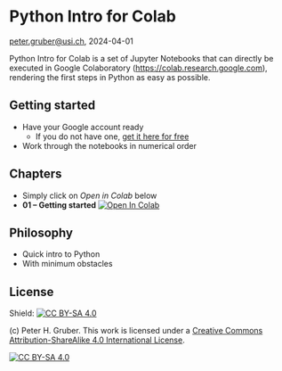 # Python Intro for Colab
peter.gruber@usi.ch, 2024-04-01

Python Intro for Colab is a set of Jupyter Notebooks that can directly be executed in Google Colaboratory (https://colab.research.google.com), rendering the first steps in Python as easy as possible.


## Getting started
* Have your Google account ready
  * If you do not have one, [get it here for free](https://accounts.google.com/signup/v2/createaccount)
* Work through the notebooks in numerical order

## Chapters
* Simply click on *Open in Colab* below
* **01 – Getting started**  <a target="_blank" href="https://colab.research.google.com/github/peterhgruber/python-intro-colab/blob/main/01Python_Intro.ipynb"><img src="https://colab.research.google.com/assets/colab-badge.svg" alt="Open In Colab"/></a>

## Philosophy
* Quick intro to Python
* With minimum obstacles


## License

Shield: [![CC BY-SA 4.0][cc-by-sa-shield]][cc-by-sa]

(c) Peter H. Gruber. This work is licensed under a
[Creative Commons Attribution-ShareAlike 4.0 International License][cc-by-sa].

[![CC BY-SA 4.0][cc-by-sa-image]][cc-by-sa]

[cc-by-sa]: http://creativecommons.org/licenses/by-sa/4.0/
[cc-by-sa-image]: https://licensebuttons.net/l/by-sa/4.0/88x31.png
[cc-by-sa-shield]: https://img.shields.io/badge/License-CC%20BY--SA%204.0-lightgrey.svg

 